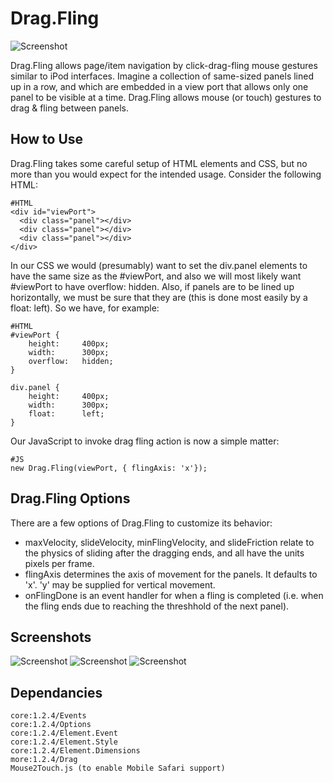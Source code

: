 Drag.Fling
==========
![Screenshot](http://www.jpl-consulting.com/projects/MooTools/Drag.Fling/ScreenShots/DragFling0.gif)

Drag.Fling allows page/item navigation by click-drag-fling mouse gestures similar to iPod interfaces.  Imagine a collection of same-sized panels lined up in a row, and which are embedded in a view port that allows only one panel to be visible at a time.  Drag.Fling allows mouse (or touch) gestures to drag & fling between panels.


How to Use
----------

Drag.Fling takes some careful setup of HTML elements and CSS, but no more than you would expect for the intended usage.  Consider the following HTML:

	#HTML
	<div id="viewPort">
	  <div class="panel"></div>
	  <div class="panel"></div>
	  <div class="panel"></div>
	</div>

In our CSS we would (presumably) want to set the div.panel elements to have the same size as the #viewPort, and also we will most likely want #viewPort to have overflow: hidden.  Also, if panels are to be lined up horizontally, we must be sure that they are (this is done most easily by a float: left).  So we have, for example:

	#HTML
	#viewPort {
		height:		400px;
		width:		300px;
		overflow:	hidden;
	}
	
	div.panel {
		height:		400px;
		width:		300px;
		float:		left;
	}

Our JavaScript to invoke drag fling action is now a simple matter:

	#JS
	new Drag.Fling(viewPort, { flingAxis: 'x'});

Drag.Fling Options
------------------

There are a few options of Drag.Fling to customize its behavior:

- maxVelocity, slideVelocity, minFlingVelocity, and slideFriction relate to the physics of sliding after the dragging ends, and all have the units pixels per frame.
- flingAxis determines the axis of movement for the panels.  It defaults to 'x'. 'y' may be supplied for vertical movement.
- onFlingDone is an event handler for when a fling is completed (i.e. when the fling ends due to reaching the threshhold of the next panel).

Screenshots
-----------

![Screenshot](http://www.jpl-consulting.com/projects/MooTools/Drag.Fling/ScreenShots/DragFling1.gif)
![Screenshot](http://www.jpl-consulting.com/projects/MooTools/Drag.Fling/ScreenShots/DragFling2.gif)
![Screenshot](http://www.jpl-consulting.com/projects/MooTools/Drag.Fling/ScreenShots/DragFling3.gif)

Dependancies
------------

	core:1.2.4/Events
	core:1.2.4/Options
	core:1.2.4/Element.Event
	core:1.2.4/Element.Style
	core:1.2.4/Element.Dimensions
	more:1.2.4/Drag
	Mouse2Touch.js (to enable Mobile Safari support)